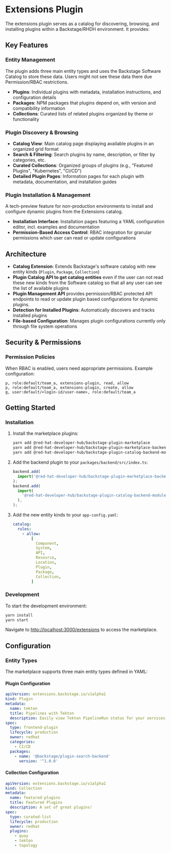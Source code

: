 # Extensions Plugin

The extensions plugin serves as a catalog for discovering, browsing, and installing plugins within a Backstage/RHDH environment. It provides:

## Key Features

### Entity Management

The plugin adds three main entity types and uses the Backstage Software Catalog to store these data. Users might not see these data there due Permission/RBAC restrictions.

- **Plugins**: Individual plugins with metadata, installation instructions, and configuration details
- **Packages**: NPM packages that plugins depend on, with version and compatibility information
- **Collections**: Curated lists of related plugins organized by theme or functionality

### Plugin Discovery & Browsing

- **Catalog View**: Main catalog page displaying available plugins in an organized grid format
- **Search & Filtering**: Search plugins by name, description, or filter by categories, etc.
- **Curated Collections**: Organized groups of plugins (e.g., "Featured Plugins", "Kubernetes", "CI/CD")
- **Detailed Plugin Pages**: Information pages for each plugin with metadata, documentation, and installation guides

### Plugin Installation & Management

A tech-preview feature for non-production environments to install and configure dynamic plugins from the Extensions catalog.

- **Installation Interface**: Installation pages featuring a YAML configuration editor, incl. examples and documentation
- **Permission-Based Access Control**: RBAC integration for granular permissions which user can read or update configurations

## Architecture

- **Catalog Extension**: Extends Backstage's software catalog with new entity kinds (`Plugin`, `Package`, `Collection`)
- **Plugin Catalog API to get catalog entities** even if the user can not read these new kinds from the Software catalog so that all any user can see the list of available plugins
- **Plugin Management API** provides permission/RBAC protected API endpoints to read or update plugin based configurations for dynamic plugins.
- **Detection for Installed Plugins**: Automatically discovers and tracks installed plugins
- **File-based Configuration**: Manages plugin configurations currently only through file system operations

## Security & Permissions

### Permission Policies

When RBAC is enabled, users need appropriate permissions. Example configuration:

```csv
p, role:default/team_a, extensions-plugin, read, allow
p, role:default/team_a, extensions-plugin, create, allow
g, user:default/<login-id/user-name>, role:default/team_a
```

## Getting Started

### Installation

1. Install the marketplace plugins:

   ```bash
   yarn add @red-hat-developer-hub/backstage-plugin-marketplace
   yarn add @red-hat-developer-hub/backstage-plugin-marketplace-backend
   yarn add @red-hat-developer-hub/backstage-plugin-catalog-backend-module-marketplace
   ```

2. Add the backend plugin to your `packages/backend/src/index.ts`:

   ```typescript
   backend.add(
     import('@red-hat-developer-hub/backstage-plugin-marketplace-backend'),
   );
   backend.add(
     import(
       '@red-hat-developer-hub/backstage-plugin-catalog-backend-module-marketplace'
     ),
   );
   ```

3. Add the new entity kinds to your `app-config.yaml`:

   ```yaml
   catalog:
     rules:
       - allow:
           [
             Component,
             System,
             API,
             Resource,
             Location,
             Plugin,
             Package,
             Collection,
           ]
   ```

### Development

To start the development environment:

```bash
yarn install
yarn start
```

Navigate to [http://localhost:3000/extensions](http://localhost:3000/extensions) to access the marketplace.

## Configuration

### Entity Types

The marketplace supports three main entity types defined in YAML:

#### Plugin Configuration

```yaml
apiVersion: extensions.backstage.io/v1alpha1
kind: Plugin
metadata:
  name: tekton
  title: Pipelines with Tekton
  description: Easily view Tekton PipelineRun status for your services in Backstage.
spec:
  type: frontend-plugin
  lifecycle: production
  owner: redhat
  categories:
    - CI/CD
  packages:
    - name: '@backstage/plugin-search-backend'
      version: '^1.0.0'
```

#### Collection Configuration

```yaml
apiVersion: extensions.backstage.io/v1alpha1
kind: Collection
metadata:
  name: featured-plugins
  title: Featured Plugins
  description: A set of great plugins!
spec:
  type: curated-list
  lifecycle: production
  owner: redhat
  plugins:
    - quay
    - tekton
    - topology
```
